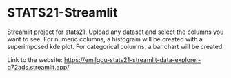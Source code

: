 # STATS21-Streamlit
Streamlit project for stats21. Upload any dataset and select the columns you want to see. For numeric columns, a histogram will be created with a superimposed kde plot. For categorical columns, a bar chart will be created.

Link to the website: https://emilgou-stats21-streamlit-data-explorer-q72ads.streamlit.app/
